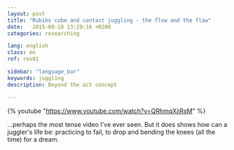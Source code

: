 ```yaml
---
layout: post
title: "Rubiks cube and contact juggling - the flow and the flaw"
date:   2015-09-10 13:29:16 +0200
categories: researching

lang: english
class: en
ref: res01

sidebar: "language_bar"
keywords: juggling
description: Beyond the act concept

---
```


{% youtube "https://www.youtube.com/watch?v=QRhmqXjiRsM" %}

...perhaps the most tense video I've ever seen. But it does shows how can a
juggler's life be: practicing to fail, to drop and bending the knees (all the 
time) for a dream.
